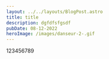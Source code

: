 ```yaml
---
layout: ../../layouts/BlogPost.astro
title: title
description: dgfdfsfgsdf
pubDate: 08-12-2022
heroImage: /images/danseur-2-.gif
---
```

1﻿23456789